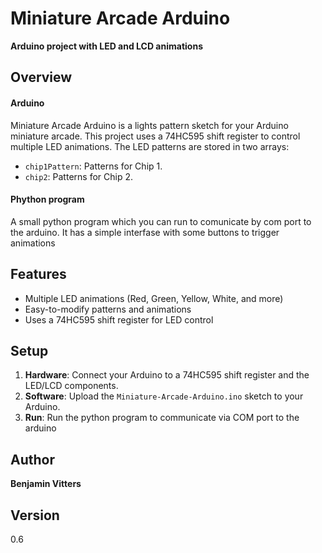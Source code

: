 # Miniature Arcade Arduino

**Arduino project with LED and LCD animations**

## Overview

#### Arduino
Miniature Arcade Arduino is a lights pattern sketch for your Arduino miniature arcade. This project uses a 74HC595 shift register to control multiple LED animations. The LED patterns are stored in two arrays:

- `chip1Pattern`: Patterns for Chip 1.
- `chip2`: Patterns for Chip 2.

#### Phython program

A small python program which you can run to comunicate by com port to the arduino. It has a simple interfase with some buttons to trigger animations

## Features

- Multiple LED animations (Red, Green, Yellow, White, and more)
- Easy-to-modify patterns and animations
- Uses a 74HC595 shift register for LED control

## Setup

1. **Hardware**: Connect your Arduino to a 74HC595 shift register and the LED/LCD components.
2. **Software**: Upload the `Miniature-Arcade-Arduino.ino` sketch to your Arduino.
3. **Run**: Run the python program to communicate via COM port to the arduino

## Author

**Benjamin Vitters**

## Version

0.6
